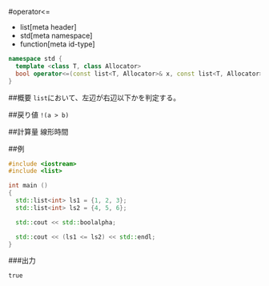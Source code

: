 #operator<=
* list[meta header]
* std[meta namespace]
* function[meta id-type]

```cpp
namespace std {
  template <class T, class Allocator>
  bool operator<=(const list<T, Allocator>& x, const list<T, Allocator>& y);
}
```

##概要
`list`において、左辺が右辺以下かを判定する。


##戻り値
`!(a > b)`


##計算量
線形時間


##例
```cpp
#include <iostream>
#include <list>

int main ()
{
  std::list<int> ls1 = {1, 2, 3};
  std::list<int> ls2 = {4, 5, 6};

  std::cout << std::boolalpha;

  std::cout << (ls1 <= ls2) << std::endl;
}
```


###出力
```
true
```


